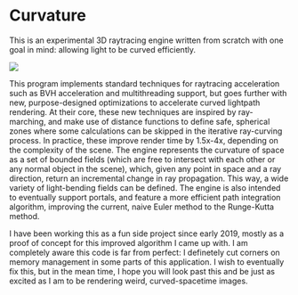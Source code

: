 # Curvature

This is an experimental 3D raytracing engine written from scratch with one goal in mind: allowing light to be curved efficiently. 

![](https://github.com/simondemeule/Curvature/blob/master/doc/anim.gif)

This program implements standard techniques for raytracing acceleration such as BVH acceleration and multithreading support, but goes further with new, purpose-designed optimizations to accelerate curved lightpath rendering. At their core, these new techniques are inspired by ray-marching, and make use of distance functions to define safe, spherical zones where some calculations can be skipped in the iterative ray-curving process. In practice, these improve render time by 1.5x-4x, depending on the complexity of the scene. The engine represents the curvature of space as a set of bounded fields (which are free to intersect with each other or any normal object in the scene), which, given any point in space and a ray direction, return an incremental change in ray propagation. This way, a wide variety of light-bending fields can be defined. The engine is also intended to eventually support portals, and feature a more efficient path integration algorithm, improving the current, naive Euler method to the Runge-Kutta method.

I have been working this as a fun side project since early 2019, mostly as a proof of concept for this improved algorithm I came up with. I am completely aware this code is far from perfect: I definetely cut corners on memory management in some parts of this application. I wish to eventually fix this, but in the mean time, I hope you will look past this and be just as excited as I am to be rendering weird, curved-spacetime images.

